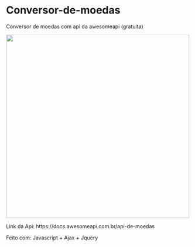 # Conversor-de-moedas
Conversor de moedas com api da awesomeapi (gratuita) 
<p>
<a href="https://rubenfilipe07.github.io/Conversor/index.html">  <img src="https://rubenfilipe07.github.io/imagens/conversor.png" width="500">
  </a>
</p> 
Link da Api: https://docs.awesomeapi.com.br/api-de-moedas

Feito com: Javascript + Ajax + Jquery
